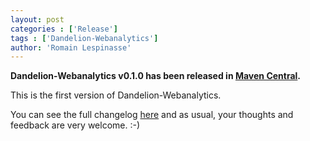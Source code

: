 ```yaml
---
layout: post
categories : ['Release']
tags : ['Dandelion-Webanalytics']
author: 'Romain Lespinasse'
---
```

**Dandelion-Webanalytics v0.1.0 has been released in [Maven Central](http://search.maven.org/#search%7Cga%7C1%7Cdandelion).**

This is the first version of Dandelion-Webanalytics.

You can see the full changelog [here](/webanalytics/changelog.html) and as usual, your thoughts and feedback are very welcome. :-)